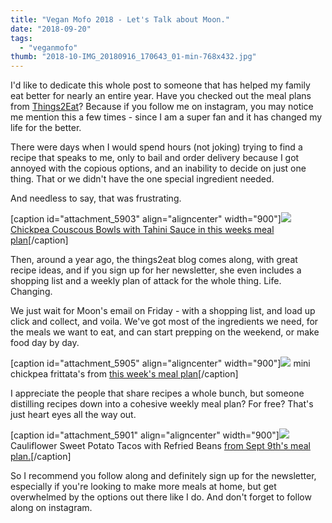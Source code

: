 ```yaml
---
title: "Vegan Mofo 2018 - Let's Talk about Moon."
date: "2018-09-20"
tags:
  - "veganmofo"
thumb: "2018-10-IMG_20180916_170643_01-min-768x432.jpg"
---
```


I'd like to dedicate this whole post to someone that has helped my family eat better for nearly an entire year. Have you checked out the meal plans from [Things2Eat](https://www.things2eat.ca/)? Because if you follow me on instagram, you may notice me mention this a few times - since I am a super fan and it has changed my life for the better.

There were days when I would spend hours (not joking) trying to find a recipe that speaks to me, only to bail and order delivery because I got annoyed with the copious options, and an inability to decide on just one thing. That or we didn't have the one special ingredient needed.

And needless to say, that was frustrating.

\[caption id="attachment\_5903" align="aligncenter" width="900"\]![](images/IMG_20180916_170643_01-min-1024x576.jpg) [Chickpea Couscous Bowls with Tahini Sauce in this weeks meal plan](https://www.things2eat.ca/single-post/2018/09/14/Vegan-Meal-Plan-for-September-16)\[/caption\]

Then, around a year ago, the things2eat blog comes along, with great recipe ideas, and if you sign up for her newsletter, she even includes a shopping list and a weekly plan of attack for the whole thing. Life. Changing.

We just wait for Moon's email on Friday - with a shopping list, and load up click and collect, and voila. We've got most of the ingredients we need, for the meals we want to eat, and can start prepping on the weekend, or make food day by day.

\[caption id="attachment\_5905" align="aligncenter" width="900"\]![](images/IMG_20180916_220751-min-1024x576.jpg) mini chickpea frittata's from [this week's meal plan](https://www.things2eat.ca/single-post/2018/09/14/Vegan-Meal-Plan-for-September-16)\[/caption\]

I appreciate the people that share recipes a whole bunch, but someone distilling recipes down into a cohesive weekly meal plan? For free? That's just heart eyes all the way out.

\[caption id="attachment\_5901" align="aligncenter" width="900"\]![](images/IMG_20180911_185120-min-1024x576.jpg) Cauliflower Sweet Potato Tacos with Refried Beans [from Sept 9th's meal plan.](https://www.things2eat.ca/single-post/2018/09/07/Vegan-Meal-Plan-for-September-9th)\[/caption\]

So I recommend you follow along and definitely sign up for the newsletter, especially if you're looking to make more meals at home, but get overwhelmed by the options out there like I do. And don't forget to follow along on instagram.
